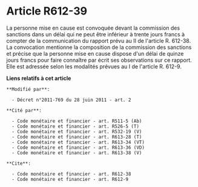 # Article R612-39

La personne mise en cause est convoquée devant la commission des sanctions dans un délai qui ne peut être inférieur à trente
jours francs à compter de la communication du rapport prévu au II de l'article R. 612-38. La convocation mentionne la
composition de la commission des sanctions et précise que la personne mise en cause dispose d'un délai de quinze jours francs
pour faire connaître par écrit ses observations sur ce rapport. Elle est adressée selon les modalités prévues au I de
l'article R. 612-9.

**Liens relatifs à cet article**

	**Modifié par**:

	  - Décret n°2011-769 du 28 juin 2011 - art. 2

	**Cité par**:

	  - Code monétaire et financier - art. R511-5 (Ab)
	  - Code monétaire et financier - art. R526-5 (T)
	  - Code monétaire et financier - art. R532-19 (V)
	  - Code monétaire et financier - art. R613-28 (T)
	  - Code monétaire et financier - art. R613-34 (VT)
	  - Code monétaire et financier - art. R613-36 (VD)
	  - Code monétaire et financier - art. R613-38 (V)

	**Cite**:

	  - Code monétaire et financier - art. R612-38
	  - Code monétaire et financier - art. R612-9
